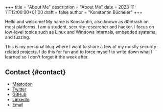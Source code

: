 +++
title = "About Me"
description = "About Me"
date = 2023-11-11T12:00:00+01:00
draft = false
author = "Konstantin Bücheler"
+++

Hello and welcome! My name is Konstantin, also known as d0ntrash on most platforms. I am a student, security researcher and hacker.
I focus on low-level topics such as Linux and Windows internals, embedded systems, and fuzzing.

This is my personal blog where I want to share a few of my mostly security-related projects.
I do this for fun and to force myself to write down what I learned so I don't forget it the week after.


## Contact {#contact}

-   [Mastodon](https://chaos.social/@d0ntrash)
-   [Twitter](https://twitter.com/d0ntrash)
-   [GitHub](https://github.com/d0ntrash)
-   [LinkedIn](https://www.linkedin.com/in/konstantin-b%C3%BCcheler-118045137)
-   [Email](mailto:k.buecheler@pm.me)
